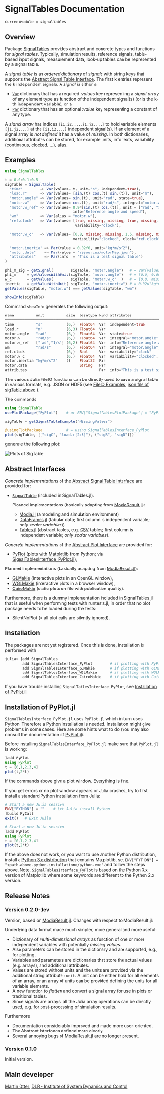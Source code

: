 # SignalTables Documentation

```@meta
CurrentModule = SignalTables
```

## Overview

Package [SignalTables](https://github.com/ModiaSim/SignalTables.jl)
provides abstract and concrete types and functions for *signal tables*.
Typically, simulation results, reference signals, table-based input signals, measurement data,
look-up tables can be represented by a signal table.

A *signal table* is an *ordered dictionary* of *signals* with string keys that supports the
[Abstract Signal Table Interface](@ref). The first k entries
represent the k independent signals. A *signal* is either a

- [`Var`](@ref) dictionary that has a required *:values* key representing a *signal array* of any element type 
  as function of the independent signal(s) (or is the k-th independent variable), or a
- [`Par`](@ref) dictionary that has an optional *:value* key representing a constant of any type.

A *signal array* has indices `[i1,i2,...,j1,j2,...]` to hold variable elements `[j1,j2,...]` 
at the `[i1,i2,...]` independent signal(s). If an element of a signal array is *not defined* 
it has a value of *missing*. In both dictionaries, additional attributes can be stored, 
for example units, info texts, variability (continuous, clocked, ...), alias. 

## Examples

```julia
using SignalTables

t = 0.0:0.1:0.5
sigTable = SignalTable(
  "time"        => Var(values= t, unit="s", independent=true),
  "load.r"      => Var(values= [sin.(t) cos.(t) sin.(t)], unit="m"),
  "motor.angle" => Var(values= sin.(t), unit="rad", state=true),
  "motor.w"     => Var(values= cos.(t), unit="rad/s", integral="motor.angle"),
  "motor.w_ref" => Var(values= 0.9*[sin.(t) cos.(t)], unit = ["rad", "1/s"],
                               info="Reference angle and speed"),
  "wm"          => Var(alias = "motor.w"),
  "ref.clock"   => Var(values= [true, missing, missing, true, missing, missing],
                                variability="clock"),
                                
  "motor.w_c"   => Var(values= [0.8, missing, missing, 1.5, missing, missing],
                               variability="clocked", clock="ref.clock"),

  "motor.inertia" => Par(value = 0.02f0, unit="kg*m/s^2"),
  "motor.data"    => Par(value = "resources/motorMap.json"),
  "attributes"    => Par(info  = "This is a test signal table")
)

phi_m_sig = getSignal(        sigTable, "motor.angle")   # = Var(values=..., unit=..., ...)
phi_m     = getValuesWithUnit(sigTable, "motor.angle")   # = [0.0, 0.0998, 0.1986, ...]u"rad"
w_c       = getValues(        sigTable, "motor.w_c"  )   # = [0.8, missing, missing, 1.5, ...]
inertia   = getValueWithUnit( sigTable, "motor.inertia") # = 0.02u"kg*m/s^2"
getValues(sigTable, "motor.w") === getValues(sigTable, "wm")

showInfo(sigTable)
```

Command `showInfo` generates the following output:

```julia
name          unit          size  basetype kind attributes
─────────────────────────────────────────────────────────────────────────────────────────
time          "s"           (6,)  Float64  Var  independent=true
load.r        "m"           (6,3) Float64  Var
motor.angle   "rad"         (6,)  Float64  Var  state=true
motor.w       "rad/s"       (6,)  Float64  Var  integral="motor.angle"
motor.w_ref   ["rad","1/s"] (6,2) Float64  Var  info="Reference angle and speed"
wm            "rad/s"       (6,)  Float64  Var  integral="motor.angle", alias="motor.w"
ref.clock                   (6,)  Bool     Var  variability="clock"
motor.w_c                   (6,)  Float64  Var  variability="clocked", clock="ref.clock"
motor.inertia "kg*m/s^2"    ()    Float32  Par
motor.data                        String   Par
attributes                                 Par  info="This is a test signal table"
```

The various Julia FileIO functions can be directly used to save a signal table
in various formats, e.g. JSON or HDF5 (see [FileIO Examples](@ref), [json file of sigTable above](../resources/examples/fileIO/VariousTypes_prettyPrint.json) ).

The commands

```julia
using SignalTable
usePlotPackage("PyPlot")    # or ENV["SignalTablesPlotPackage"] = "PyPlot"

sigTable = getSignalTableExample("MissingValues")

@usingPlotPackage           # = using SignalTablesInterface_PyPlot
plot(sigTable, [("sigC", "load.r[2:3]"), ("sigB", "sigD")])
```

generate the following plot:

![Plots of SigTable](../resources/images/sigTable-line-plots.png)


## Abstract Interfaces

*Concrete implementations* of the [Abstract Signal Table Interface](@ref) are provided for:

- [`SignalTable`](@ref) (included in SignalTables.jl).

  Planned implementations (basically adapting from [ModiaResult.jl](https://github.com/ModiaSim/ModiaResult.jl)):

  - [Modia.jl](https://github.com/ModiaSim/Modia.jl) (a modeling and simulation environment)
  - [DataFrames.jl](https://github.com/JuliaData/DataFrames.jl)
    (tabular data; first column is independent variable; *only scalar variables*))
  - [Tables.jl](https://github.com/JuliaData/Tables.jl)
    (abstract tables, e.g. [CSV](https://github.com/JuliaData/CSV.jl) tables;
    first column is independent variable; *only scalar variables*).

*Concrete implementations* of the [Abstract Plot Interface](@ref) are provided for:

- [PyPlot](https://github.com/JuliaPy/PyPlot.jl) (plots with [Matplotlib](https://matplotlib.org/stable/) from Python;
  via [SignalTablesInterface_PyPlot.jl](https://github.com/ModiaSim/SignalTablesInterface_PyPlot.jl)),

Planned implementations (basically adapting from [ModiaResult.jl](https://github.com/ModiaSim/ModiaResult.jl)):

- [GLMakie](https://github.com/JuliaPlots/GLMakie.jl) (interactive plots in an OpenGL window),
- [WGLMakie](https://github.com/JuliaPlots/WGLMakie.jl) (interactive plots in a browser window),
- [CairoMakie](https://github.com/JuliaPlots/CairoMakie.jl) (static plots on file with publication quality).

Furthermore, there is a dummy implementation included in SignalTables.jl that is useful when performing tests with runtests.jl,
in order that no plot package needs to be loaded during the tests:

- SilentNoPlot (= all plot calls are silently ignored).


## Installation

The packages are not yet registered. Once this is done, installation is performed with

```julia
julia> ]add SignalTables
        add SignalTablesInterface_PyPlot        # if plotting with PyPlot desired
        add SignalTablesInterface_GLMakie       # if plotting with GLMakie desired
        add SignalTablesInterface_WGLMakie      # if plotting with WGLMakie desired
        add SignalTablesInterface_CairoMakie    # if plotting with CairoMakie desired
```

If you have trouble installing `SignalTablesInterface_PyPlot`, see
[Installation of PyPlot.jl](https://modiasim.github.io/SignalTables.jl/stable/index.html#Installation-of-PyPlot.jl)


## Installation of PyPlot.jl

`SignalTablesInterface_PyPlot.jl` uses `PyPlot.jl` which in turn uses Python.
Therefore a Python installation is needed. Installation
might give problems in some cases. Here are some hints what to do
(you may also consult the documentation of [PyPlot.jl](https://github.com/JuliaPy/PyPlot.jl)).

Before installing `SignalTablesInterface_PyPlot.jl` make sure that `PyPlot.jl` is working:

```julia
]add PyPlot
using PyPlot
t = [0,1,2,3,4]
plot(t,2*t)
```

If the commands above give a plot window. Everything is fine.

If you get errors or no plot window appears or Julia crashes,
try to first install a standard Python installation from Julia:

```julia
# Start a new Julia session
ENV["PYTHON"] = ""    # Let Julia install Python
]build PyCall
exit()   # Exit Juila

# Start a new Julia session
]add PyPlot
using PyPlot
t = [0,1,2,3,4]
plot(t,2*t)
```

If the above does not work, or you want to use another Python distribution,
install a [Python 3.x distribution](https://wiki.python.org/moin/PythonDistributions) that contains Matplotlib,
set `ENV["PYTHON"] = "<path-above-python-installation>/python.exe"` and follow the steps above.
Note, `SignalTablesInterface_PyPlot` is based on the Python 3.x version of Matplotlib where some keywords
are different to the Python 2.x version.


## Release Notes

### Version 0.2.0-dev

Version, based on [ModiaResult.jl](https://github.com/ModiaSim/ModiaResult.jl).
Changes with respect to ModiaResult.jl:

Underlying data format made much simpler, more general and more useful:

- Dictionary of *multi-dimensional arrays* as function of one or more independent variables
  with potentially *missing values*.
- Also parameters can be stored in the dictionary and are supported, e.g., for plotting.
- Variables and parameters are dictionaries that store the actual values (e.g. arrays), and additional attributes.
- Values are stored without units and the units are provided via the additional string attribute `:unit`. A unit can be 
  either hold for all elements of an array, or an array of units can be provided defining the units for all variable elements.
- A new function to *flatten* and convert a signal array for use in plots or traditional tables.
- Since signals are arrays, all the Julia array operations can be directly used,
  e.g. for post-processing of simulation results.

Furthermore

- Documentation considerably improved and made more user-oriented.
- The Abstract Interfaces defined more clearly.
- Several annoying bugs of ModiaResult.jl are no longer present.

### Version 0.1.0

Initial version.


## Main developer

[Martin Otter](https://rmc.dlr.de/sr/en/staff/martin.otter/),
[DLR - Institute of System Dynamics and Control](https://www.dlr.de/sr/en)

